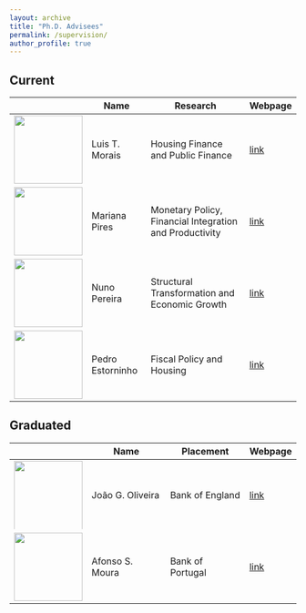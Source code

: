 ```yaml
---
layout: archive
title: "Ph.D. Advisees"
permalink: /supervision/
author_profile: true
---
```


## Current

|                                                                                  | Name             | Research                                                | Webpage                                                                                                                              |
|:--------------------------------------------------------------------------------:|------------------|---------------------------------------------------------|--------------------------------------------------------------------------------------------------------------------------------------|
| <img src="https://luistelesm.github.io/assets/images/ltm-photo.jpg" width="120"> | Luis T. Morais   | Housing Finance and Public Finance                      | [link](https://luistelesm.github.io/)                                                                                                |
|  <img src="https://www.novasbe.unl.pt/Portals/0/Faculty/25913.jpg" width="120">  | Mariana Pires    | Monetary Policy, Financial Integration and Productivity | [link](https://www.mariananetopires.com/) |
|  <img src="https://www.novasbe.unl.pt/Portals/0/Faculty/25809.jpg" width="120">  | Nuno Pereira     | Structural Transformation and Economic Growth           | [link](https://www.novasbe.unl.pt/en/faculty-research/faculty/faculty-detail/id/1330/nuno-pereira?page=28&fbclid=IwAR1X1fmWqi9HMXanR_KAortRI9-v36UHF6GJgAvHaIc-wZxVyr_1OH42F1c) |
|  <img src="https://www.novasbe.unl.pt/Portals/0/Faculty/32031.jpg" width="120">  | Pedro Estorninho | Fiscal Policy and Housing                               | [link](https://www.novasbe.unl.pt/en/faculty-research/faculty/faculty-detail/id/1331/pedro-estorninho?ct=16178&page=30) |

## Graduated

|                                                                                                                                                                                                                  | Name             | Placement        | Webpage                                |
|:----------------------------------------------------------------------------------------------------------------------------------------------------------------------------------------------------------------:|------------------|------------------|----------------------------------------|
| <div style="width: 120px; height: 120px; overflow: hidden;"> <img src="https://static.wixstatic.com/media/625041_8e3352426f824e28939a2c16332c44d2~mv2.png/v1/fill/w_604,h_1000,al_c,q_90,enc_auto/625041_8e3352426f824e28939a2c16332c44d2~mv2.png" width="120" height="180"> | João G. Oliveira | Bank of England  | [link](https://www.joaogoliveira.com/) |
|                                                                  <img src="https://www.novasbe.unl.pt/Portals/0/Faculty/30585.jpg" width="120">                                                                  | Afonso S. Moura | Bank of Portugal | [link](https://sites.google.com/view/afonsosmoura/home)                                 |


